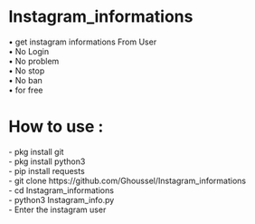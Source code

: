 <html>
<h1> Instagram_informations</h1>
• get instagram informations From User<br>  
• No Login<br>  
• No problem<br>  
• No stop<br> 
• No ban<br> 
• for free<br> 
<h1> How to use :<br> </h1>
- pkg install git<br> 
- pkg install python3<br> 
- pip install requests<br> 
- git clone https://github.com/Ghoussel/Instagram_informations<br>
- cd Instagram_informations<br>
- python3 Instagram_info.py<br>
- Enter the instagram user<br> 
</html>
